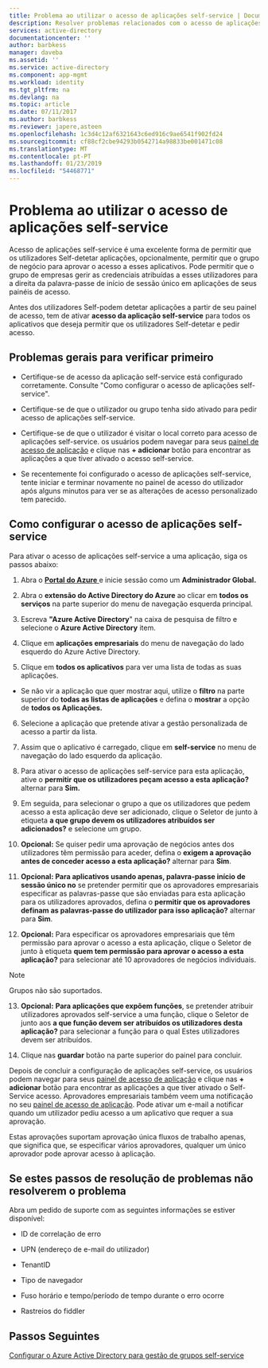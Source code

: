 ```yaml
---
title: Problema ao utilizar o acesso de aplicações self-service | Documentos da Microsoft
description: Resolver problemas relacionados com o acesso de aplicações self-service
services: active-directory
documentationcenter: ''
author: barbkess
manager: daveba
ms.assetid: ''
ms.service: active-directory
ms.component: app-mgmt
ms.workload: identity
ms.tgt_pltfrm: na
ms.devlang: na
ms.topic: article
ms.date: 07/11/2017
ms.author: barbkess
ms.reviewer: japere,asteen
ms.openlocfilehash: 1c3d4c12af6321643c6ed916c9ae6541f902fd24
ms.sourcegitcommit: cf88cf2cbe94293b0542714a98833be001471c08
ms.translationtype: MT
ms.contentlocale: pt-PT
ms.lasthandoff: 01/23/2019
ms.locfileid: "54468771"
---
```

# <a name="problem-using-self-service-application-access"></a>Problema ao utilizar o acesso de aplicações self-service

Acesso de aplicações self-service é uma excelente forma de permitir que os utilizadores Self-detetar aplicações, opcionalmente, permitir que o grupo de negócio para aprovar o acesso a esses aplicativos. Pode permitir que o grupo de empresas gerir as credenciais atribuídas a esses utilizadores para a direita da palavra-passe de início de sessão único em aplicações de seus painéis de acesso.

Antes dos utilizadores Self-podem detetar aplicações a partir de seu painel de acesso, tem de ativar **acesso da aplicação self-service** para todos os aplicativos que deseja permitir que os utilizadores Self-detetar e pedir acesso.

## <a name="general-issues-to-check-first"></a>Problemas gerais para verificar primeiro

-   Certifique-se de acesso da aplicação self-service está configurado corretamente. Consulte "Como configurar o acesso de aplicações self-service".

-   Certifique-se de que o utilizador ou grupo tenha sido ativado para pedir acesso de aplicações self-service.

-   Certifique-se de que o utilizador é visitar o local correto para acesso de aplicações self-service. os usuários podem navegar para seus [painel de acesso de aplicação](https://myapps.microsoft.com/) e clique nas **+ adicionar** botão para encontrar as aplicações a que tiver ativado o acesso self-service.

-   Se recentemente foi configurado o acesso de aplicações self-service, tente iniciar e terminar novamente no painel de acesso do utilizador após alguns minutos para ver se as alterações de acesso personalizado tem parecido.

## <a name="how-to-configure-self-service-application-access"></a>Como configurar o acesso de aplicações self-service

Para ativar o acesso de aplicações self-service a uma aplicação, siga os passos abaixo:

1.  Abra o [ **Portal do Azure** ](https://portal.azure.com/) e inicie sessão como um **Administrador Global.**

2.  Abra o **extensão do Active Directory do Azure** ao clicar em **todos os serviços** na parte superior do menu de navegação esquerda principal.

3.  Escreva **"Azure Active Directory**" na caixa de pesquisa de filtro e selecione o **Azure Active Directory** item.

4.  Clique em **aplicações empresariais** do menu de navegação do lado esquerdo do Azure Active Directory.

5.  Clique em **todos os aplicativos** para ver uma lista de todas as suas aplicações.

  * Se não vir a aplicação que quer mostrar aqui, utilize o **filtro** na parte superior do **todas as listas de aplicações** e defina o **mostrar** a opção de **todos os Aplicações.**

6.  Selecione a aplicação que pretende ativar a gestão personalizada de acesso a partir da lista.

7.  Assim que o aplicativo é carregado, clique em **self-service** no menu de navegação do lado esquerdo da aplicação.

8.  Para ativar o acesso de aplicações self-service para esta aplicação, ative o **permitir que os utilizadores peçam acesso a esta aplicação?** alternar para **Sim.**

9.  Em seguida, para selecionar o grupo a que os utilizadores que pedem acesso a esta aplicação deve ser adicionado, clique o Seletor de junto à etiqueta **a que grupo devem os utilizadores atribuídos ser adicionados?** e selecione um grupo.

10. **Opcional:** Se quiser pedir uma aprovação de negócios antes dos utilizadores têm permissão para aceder, defina o **exigem a aprovação antes de conceder acesso a esta aplicação?** alternar para **Sim**.

11. **Opcional: Para aplicativos usando apenas, palavra-passe início de sessão único no** se pretender permitir que os aprovadores empresariais especificar as palavras-passe que são enviadas para esta aplicação para os utilizadores aprovados, defina o **permitir que os aprovadores definam as palavras-passe do utilizador para isso aplicação?**  alternar para **Sim**.

12. **Opcional:** Para especificar os aprovadores empresariais que têm permissão para aprovar o acesso a esta aplicação, clique o Seletor de junto à etiqueta **quem tem permissão para aprovar o acesso a esta aplicação?** para selecionar até 10 aprovadores de negócios individuais.

 >[!NOTE]
 > Grupos não são suportados.
 >
 >

13. **Opcional:** **Para aplicações que expõem funções**, se pretender atribuir utilizadores aprovados self-service a uma função, clique o Seletor de junto aos **a que função devem ser atribuídos os utilizadores desta aplicação?** para selecionar a função para o qual Estes utilizadores devem ser atribuídos.

14. Clique nas **guardar** botão na parte superior do painel para concluir.

Depois de concluir a configuração de aplicações self-service, os usuários podem navegar para seus [painel de acesso de aplicação](https://myapps.microsoft.com/) e clique nas **+ adicionar** botão para encontrar as aplicações a que tiver ativado o Self-Service acesso. Aprovadores empresariais também veem uma notificação no seu [painel de acesso de aplicação](https://myapps.microsoft.com/). Pode ativar um e-mail a notificar quando um utilizador pediu acesso a um aplicativo que requer a sua aprovação. 

Estas aprovações suportam aprovação única fluxos de trabalho apenas, que significa que, se especificar vários aprovadores, qualquer um único aprovador pode aprovar acesso à aplicação.

## <a name="if-these-troubleshooting-steps-do-not-resolve-the-issue"></a>Se estes passos de resolução de problemas não resolverem o problema 

Abra um pedido de suporte com as seguintes informações se estiver disponível:

-   ID de correlação de erro

-   UPN (endereço de e-mail do utilizador)

-   TenantID

-   Tipo de navegador

-   Fuso horário e tempo/período de tempo durante o erro ocorre

-   Rastreios do fiddler

## <a name="next-steps"></a>Passos Seguintes
[Configurar o Azure Active Directory para gestão de grupos self-service](../users-groups-roles/groups-self-service-management.md)

